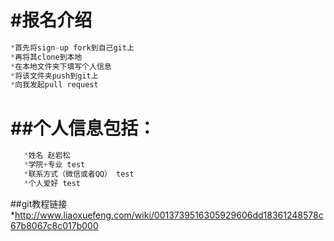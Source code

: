 #报名介绍
============
```js
*首先将sign-up fork到自己git上
*再将其clone到本地
*在本地文件夹下填写个人信息
*将该文件夹push到git上
*向我发起pull request
```
##个人信息包括：
=========
```js
   *姓名 赵岩松
   *学院+专业 test
   *联系方式（微信或者QQ） test
   *个人爱好 test
```
##git教程链接
*http://www.liaoxuefeng.com/wiki/0013739516305929606dd18361248578c67b8067c8c017b000
